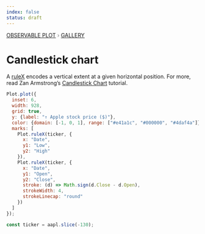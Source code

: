 ```yaml
---
index: false
status: draft
---
```


<div style="color: grey; font: 13px/25.5px var(--sans-serif); text-transform: uppercase;"><h1 style="display: none;">Plot: Candlestick chart</h1><a href="/plot">Observable Plot</a> › <a href="/@observablehq/plot-gallery">Gallery</a></div>

# Candlestick chart

A [ruleX](https://observablehq.com/plot/marks/rule) encodes a vertical extent at a given horizontal position. For more, read Zan Armstrong’s [Candlestick Chart](/@observablehq/observable-plot-candlestick) tutorial.

```js echo
Plot.plot({
  inset: 6,
  width: 928,
  grid: true,
  y: {label: "↑ Apple stock price ($)"},
  color: {domain: [-1, 0, 1], range: ["#e41a1c", "#000000", "#4daf4a"]},
  marks: [
    Plot.ruleX(ticker, {
      x: "Date",
      y1: "Low",
      y2: "High"
    }),
    Plot.ruleX(ticker, {
      x: "Date",
      y1: "Open",
      y2: "Close",
      stroke: (d) => Math.sign(d.Close - d.Open),
      strokeWidth: 4,
      strokeLinecap: "round"
    })
  ]
});
```

```js echo
const ticker = aapl.slice(-130);
```
